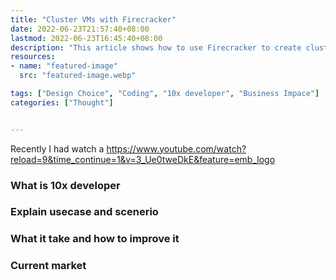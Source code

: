 ```yaml
---
title: "Cluster VMs with Firecracker"
date: 2022-06-23T21:57:40+08:00
lastmod: 2022-06-23T16:45:40+08:00
description: "This article shows how to use Firecracker to create cluster VMs with container."
resources:
- name: "featured-image"
  src: "featured-image.webp"

tags: ["Design Choice", "Coding", "10x developer", "Business Impace"]
categories: ["Thought"]


---
```


Recently I had watch a https://www.youtube.com/watch?reload=9&time_continue=1&v=3_Ue0tweDkE&feature=emb_logo

<!--more-->


### What is 10x developer

### Explain usecase and scenerio

### What it take and how to improve it

### Current market